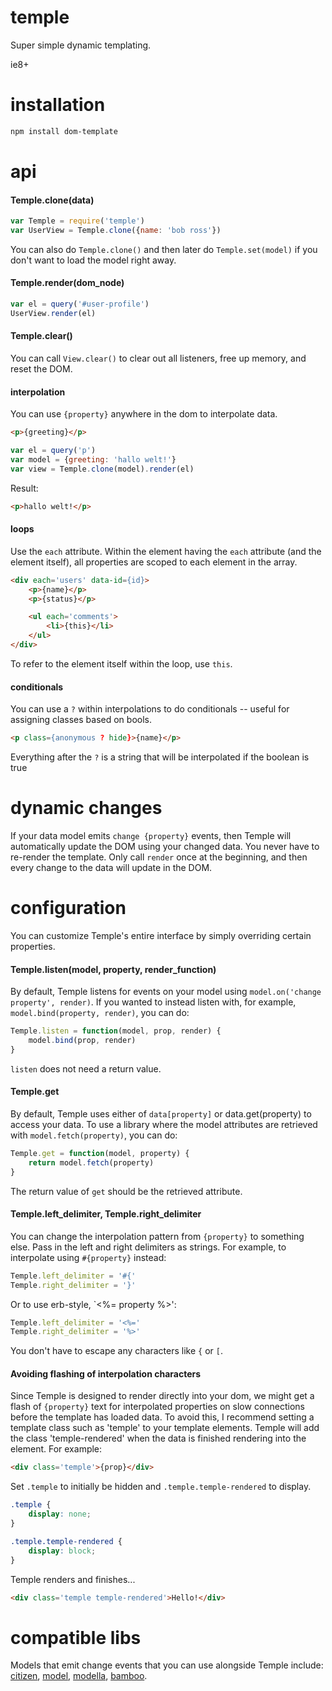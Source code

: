 # temple

Super simple dynamic templating.

ie8+

# installation

```sh
npm install dom-template
```

# api

#### Temple.clone(data)

```js
var Temple = require('temple')
var UserView = Temple.clone({name: 'bob ross'})
```

You can also do `Temple.clone()` and then later do `Temple.set(model)` if
you don't want to load the model right away.

#### Temple.render(dom_node)

```js
var el = query('#user-profile')
UserView.render(el)
```

#### Temple.clear()

You can call `View.clear()` to clear out all listeners, free up memory, and reset the DOM.

#### interpolation

You can use `{property}` anywhere in the dom to interpolate data.

```html
<p>{greeting}</p>
```

```js
var el = query('p')
var model = {greeting: 'hallo welt!'}
var view = Temple.clone(model).render(el)
```

Result:

```html
<p>hallo welt!</p>
```

#### loops

Use the `each` attribute. Within the element having the `each` attribute (and the element itself), all properties are scoped to each element in the array.

```html
<div each='users' data-id={id}>
	<p>{name}</p>
	<p>{status}</p>

	<ul each='comments'>
		<li>{this}</li>
	</ul>
</div>
```

To refer to the element itself within the loop, use `this`.

#### conditionals

You can use a `?` within interpolations to do conditionals -- useful for assigning classes based on bools.

```html
<p class={anonymous ? hide}>{name}</p>
```

Everything after the `?` is a string that will be interpolated if the boolean is true

# dynamic changes

If your data model emits `change {property}` events, then Temple will automatically update the DOM using your changed data. You never have to re-render the template. Only call `render` once at the beginning, and then every change to the data will update in the DOM.

# configuration

You can customize Temple's entire interface by simply overriding certain properties.

#### Temple.listen(model, property, render_function)

By default, Temple listens for events on your model using `model.on('change property', render)`. If you wanted to instead listen with, for example, `model.bind(property, render)`, you can do:

```js
Temple.listen = function(model, prop, render) {
	model.bind(prop, render)
}
```

`listen` does not need a return value.

#### Temple.get

By default, Temple uses either of `data[property]` or data.get(property) to access your data. To use a library where the model attributes are retrieved with `model.fetch(property)`, you can do:

```js
Temple.get = function(model, property) {
	return model.fetch(property)
}
```

The return value of `get` should be the retrieved attribute.

#### Temple.left_delimiter, Temple.right_delimiter

You can change the interpolation pattern from `{property}` to something else. Pass in the left and right delimiters as strings. For example, to interpolate using `#{property}` instead:

```js
Temple.left_delimiter = '#{'
Temple.right_delimiter = '}'
```

Or to use erb-style, `<%= property %>':

```js
Temple.left_delimiter = '<%='
Temple.right_delimiter = '%>'
```

You don't have to escape any characters like `{` or `[`.

#### Avoiding flashing of interpolation characters

Since Temple is designed to render directly into your dom, we might get a flash of `{property}` text for interpolated properties on slow connections before the template has loaded data. To avoid this, I recommend setting a template class such as 'temple' to your template elements. Temple will add the class 'temple-rendered' when the data is finished rendering into the element. For example:

```html
<div class='temple'>{prop}</div>
```

Set `.temple` to initially be hidden and `.temple.temple-rendered` to display.

```css
.temple {
	display: none;
}

.temple.temple-rendered {
	display: block;
}
```

Temple renders and finishes...

```html
<div class='temple temple-rendered'>Hello!</div>
```

# compatible libs

Models that emit change events that you can use alongside Temple include: [citizen](https://github.com/the-swerve/citizen), [model](https://github.com/component/model), [modella](https://github.com/modella/modella), [bamboo](https://github.com/defunctzombie/bamboo).

